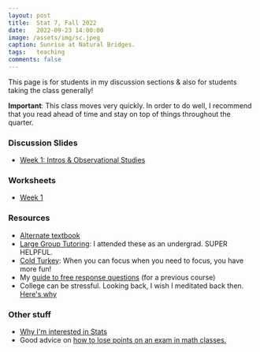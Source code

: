 ```yaml
---
layout: post
title:  Stat 7, Fall 2022
date:   2022-09-23 14:00:00
image: /assets/img/sc.jpeg
caption: Sunrise at Natural Bridges.
tags:   teaching
comments: false
---
```


This page is for students in my discussion sections & also for students taking the class generally!

**Important**:
This class moves very quickly. In order to do well, I recommend that you read ahead of time and stay on top of things throughout the quarter.

### Discussion Slides

* [Week 1: Intros & Observational Studies](https://drive.google.com/open?id=1kWixubk9RdWOudzOZMPzVR1nVViMHcFn&authuser=shokawano5%40gmail.com&usp=drive_fs)

### Worksheets

* [Week 1](https://drive.google.com/open?id=1knRu6w49vMTZyBmoPxB5ujj8_xTWxGOu&authuser=shokawano5%40gmail.com&usp=drive_fs)


### Resources

* [Alternate textbook](https://www.openintro.org/book/os/)
* [Large Group Tutoring](https://lss.ucsc.edu/lss-tutor-hub/index.html):  I attended these as an undergrad. SUPER HELPFUL.
* [Cold Turkey](https://getcoldturkey.com): When you can focus when you need to focus, you have more fun!
* My [guide to free response questions](https://docs.google.com/document/d/1By9wdjEfJBf5DEUG2yefmcLW2B6-doahrfiPbhy6STA/edit?usp=sharing) (for a previous course)
* College can be stressful. Looking back, I wish I meditated back then. [Here's why](https://sho-kawano.github.io/2021/09/27/why-meditate/)

### Other stuff
* [Why I'm interested in Stats](https://sho-kawano.github.io/2021/09/08/why-stats/)
* Good advice on [how to lose points on an exam in math classes.](http://acritch.com/losemarks/)
